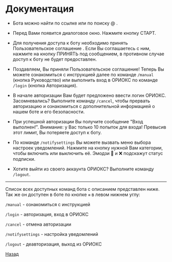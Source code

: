 # Документация

* Бота можно найти по ссылке <!--- TODO: ссылка ---> или по поиску @ <!--- TODO: юзернейм --->.

* Перед Вами появится диалоговое окно. Нажмите кнопку СТАРТ.

* Для получения доступа к боту необходимо принять Пользовательское соглашение <!--- TODO: ссылка --->. Если Вы соглашаетесь с ним, нажмите на кнопку ПРИНЯТЬ под сообщением, в противном случае доступ к боту не будет предоставлен.

* Поздавляем, Вы приняли Пользовательское соглашение! Теперь Вы можете ознакомиться с инструкцией далее по команде `/manual` (кнопка Руководство) или выполнить вход в ОРИОКС по команде `/login` (кнопка Авторизация).

* В начале авторизации Вам будет предложено ввести логин ОРИОКС. Засомневались? Выполните команду `/cancel`, чтобы прервать авторизацию и ознакомиться с дополнительной информацией о нашем боте и его безопасности. 

* При успешной авторизации Вы получите сообщение "Вход выполнен!". Внимание: у Вас только 10 попыток для входа! Превысив этот лимит, Вы потеряете доступ к боту.

* По команде `/notifysettings` Вы можете вызвать меню выбора настроек уведомлений. Нажмите на кнопку нужной Вам категории, чтобы включить или выключить её. Эмодзи 🔔 и ❌ подскажут статус подписки.

* Хотите выйти из своего аккаунта ОРИОКС? Выполните команду `/logout`.
<!--- TODO: вставить картинки какие-нибудь куда-нибудь --->
---

Список всех доступных команд бота с описанием представлен ниже. Так же он доступен в боте по кнопке `≡` в левом нижнем углу:

`/manual` - ознакомиться с инструкцией

`/login` - авторизация, вход в ОРИОКС

`/cancel` - отмена авторизации

`/notifysettings` - настройка уведомлений

`/logout` - деавторизация, выход из ОРИОКС


[Назад](./)
